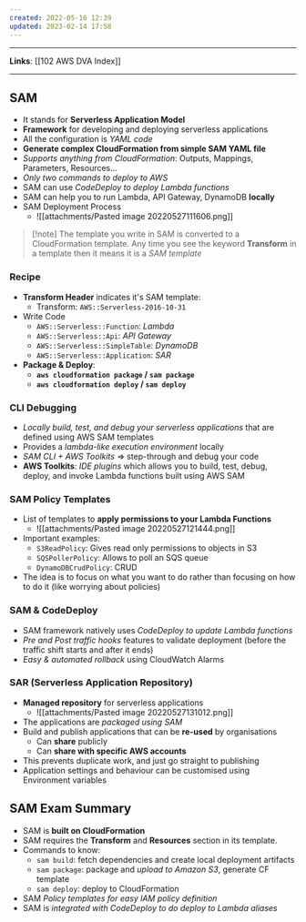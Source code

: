 ```yaml
---
created: 2022-05-16 12:39
updated: 2023-02-14 17:58
---
```

---
**Links**: [[102 AWS DVA Index]]

---
## SAM
- It stands for **Serverless Application Model**
- **Framework** for developing and deploying serverless applications
- All the configuration is *YAML code*
- **Generate complex CloudFormation from simple SAM YAML file**
- *Supports anything from CloudFormation*: Outputs, Mappings, Parameters, Resources...
- *Only two commands to deploy to AWS*
- SAM can use *CodeDeploy to deploy Lambda functions*
- SAM can help you to run Lambda, API Gateway, DynamoDB **locally**
- SAM Deployment Process
	- ![[attachments/Pasted image 20220527111606.png]]

> [!note] The template you write in SAM is converted to a CloudFormation template. Any time you see the keyword **Transform** in a template then it means it is a *SAM template*

### Recipe
- **Transform Header** indicates it's SAM template:
	- Transform: `AWS::Serverless-2016-10-31`
- Write Code
	- `AWS::Serverless::Function`: *Lambda*
	- `AWS::Serverless::Api`: *API Gateway*
	- `AWS::Serverless::SimpleTable`: *DynamoDB*
	- `AWS::Serverless::Application`: *SAR*
- **Package & Deploy**:
	- **`aws cloudformation package` / `sam package`**
	- **`aws cloudformation deploy` / `sam deploy`**

### CLI Debugging
- *Locally build, test, and debug your serverless applications* that are defined using AWS SAM templates
- Provides a *lambda-like execution environment* locally
- *SAM CLI + AWS Toolkits* => step-through and debug your code
- **AWS Toolkits**: *IDE plugins* which allows you to build, test, debug, deploy, and invoke Lambda functions built using AWS SAM

### SAM Policy Templates
- List of templates to **apply permissions to your Lambda Functions**
	- ![[attachments/Pasted image 20220527121444.png]]
- Important examples:
	- `S3ReadPolicy`: Gives read only permissions to objects in S3
	- `SQSPollerPolicy`: Allows to poll an SQS queue
	- `DynamoDBCrudPolicy`: CRUD 
- The idea is to focus on what you want to do rather than focusing on how to do it (like worrying about policies)

### SAM & CodeDeploy
- SAM framework natively uses *CodeDeploy to update Lambda functions*
- *Pre and Post traffic hooks* features to validate deployment (before the traffic shift starts and after it ends)
- *Easy & automated rollback* using CloudWatch Alarms

### SAR (Serverless Application Repository)
- **Managed repository** for serverless applications
	- ![[attachments/Pasted image 20220527131012.png]]
- The applications are *packaged using SAM*
- Build and publish applications that can be **re-used** by organisations
	- Can **share** publicly
	- Can **share with specific AWS accounts**
- This prevents duplicate work, and just go straight to publishing
- Application settings and behaviour can be customised using Environment variables

## SAM Exam Summary
- SAM is **built on CloudFormation**
- SAM requires the **Transform** and **Resources** section in its template.
- Commands to know:
	- `sam build`: fetch dependencies and create local deployment artifacts
	- `sam package`: package and *upload to Amazon S3*, generate CF template
	- `sam deploy`: deploy to CloudFormation
- SAM *Policy templates for easy lAM policy definition*
- SAM is *integrated with CodeDeploy to do deploy to Lambda aliases*